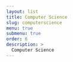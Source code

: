 ```yaml
---
layout: list
title: Computer Science
slug: computerscience
menu: true
submenu: true
order: 6
description: >
  Computer Science
---
```

